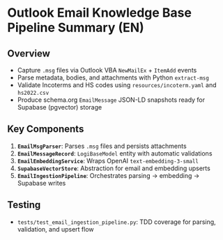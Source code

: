 # Outlook Email Knowledge Base Pipeline Summary (EN)

## Overview
- Capture `.msg` files via Outlook VBA `NewMailEx` + `ItemAdd` events
- Parse metadata, bodies, and attachments with Python `extract-msg`
- Validate Incoterms and HS codes using `resources/incoterm.yaml` and `hs2022.csv`
- Produce schema.org `EmailMessage` JSON-LD snapshots ready for Supabase (pgvector) storage

## Key Components
1. **`EmailMsgParser`**: Parses `.msg` files and persists attachments
2. **`EmailMessageRecord`**: `LogiBaseModel` entity with automatic validations
3. **`EmailEmbeddingService`**: Wraps OpenAI `text-embedding-3-small`
4. **`SupabaseVectorStore`**: Abstraction for email and embedding upserts
5. **`EmailIngestionPipeline`**: Orchestrates parsing → embedding → Supabase writes

## Testing
- `tests/test_email_ingestion_pipeline.py`: TDD coverage for parsing, validation, and upsert flow
